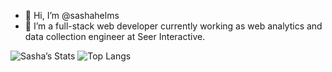 - 👋 Hi, I’m @sashahelms
- 👀 I’m a full-stack web developer currently working as web analytics and data collection engineer at Seer Interactive. 

<!---
sashahelms/sashahelms is a ✨ special ✨ repository because its `README.md` (this file) appears on your GitHub profile.
You can click the Preview link to take a look at your changes.
--->
![Sasha’s Stats](https://github-stats-nine-drab.vercel.app/api?username=sashahelms&show_icons=true)
![Top Langs](https://github-stats-nine-drab.vercel.app/api/top-langs/?username=sashahelms&size_weight=0.5&count_weight=0.5&layout=donut)
